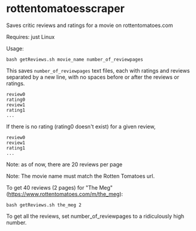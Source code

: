 # rottentomatoesscraper
Saves critic reviews and ratings for a movie on rottentomatoes.com

Requires: just Linux

Usage:

```bash getReviews.sh movie_name number_of_reviewpages```

This saves `number_of_reviewpages` text files, each with ratings and reviews separated 
by a new line, with no spaces before or after the reviews or ratings. 
```
review0
rating0
review1
rating1
...
```
If there is no rating (rating0 doesn't exist) for a given review, 
```
review0
review1
rating1
...
```
Note: as of now, there are 20 reviews per page

Note: The movie name must match the Rotten Tomatoes url.

To get 40 reviews (2 pages) for "The Meg" (https://www.rottentomatoes.com/m/the_meg):

```bash getReviews.sh the_meg 2```

To get all the reviews, set number_of_reviewpages to a ridiculously high number.
